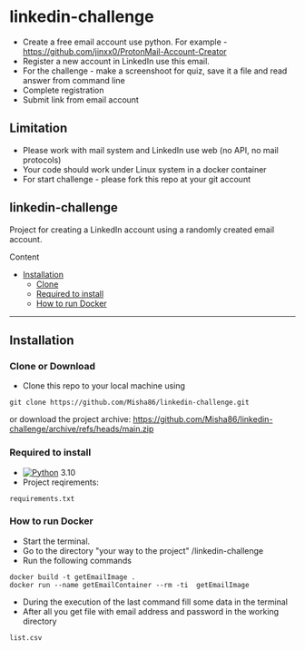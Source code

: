 # linkedin-challenge

* Create a free email account use python. For example - https://github.com/jinxx0/ProtonMail-Account-Creator
* Register a new account in LinkedIn use this email.
* For the challenge - make a screenshoot for quiz, save it a file and read answer from command line
* Complete registration
* Submit link from email account

## Limitation

* Please work with mail system and LinkedIn use web (no API, no mail protocols)
* Your code should work under Linux system in a docker container
* For start challenge - please fork this repo at your git account

## linkedin-challenge
Project for creating a LinkedIn account using a randomly created email account.

Content
- [Installation](#Installation)
  - [Clone](#Clone)
  - [Required to install](#Required-to-install)
  - [How to run Docker](#How-to-run-Docker)


----

## Installation

### Clone or Download

-  Clone this repo to your local machine using   
```
git clone https://github.com/Misha86/linkedin-challenge.git
```
  or download the project archive: https://github.com/Misha86/linkedin-challenge/archive/refs/heads/main.zip


### Required to install

- [![Python](https://docs.python.org/3.10/_static/py.svg)](https://www.python.org/downloads/release/python-3912/) 3.10
- Project reqirements:
```
requirements.txt
```

### How to run Docker

- Start the terminal.
- Go to the directory "your way to the project" /linkedin-challenge
- Run the following commands
```
docker build -t getEmailImage .
docker run --name getEmailContainer --rm -ti  getEmailImage
```
- During the execution of the last command fill some data in the terminal
- After all you get file with email address and password in the working directory
```
list.csv
```
